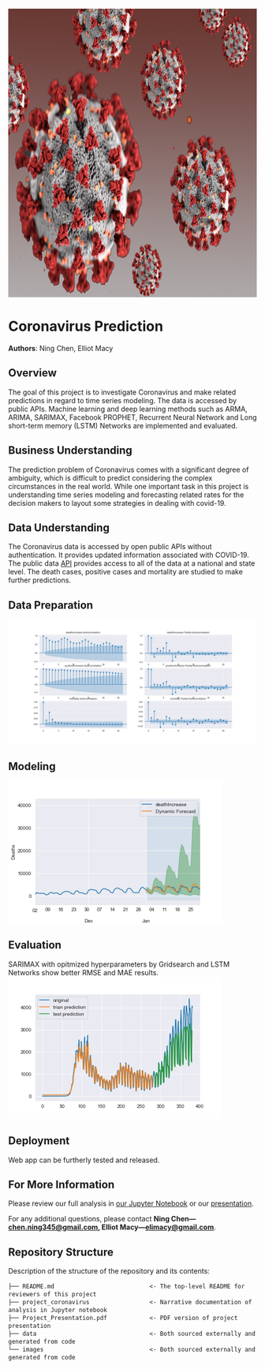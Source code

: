 <p>
<img src="images/Coronavirus.jpg" width="900" height="585">
</p>

# Coronavirus Prediction

**Authors**: Ning Chen, Elliot Macy

## Overview
The goal of this project is to investigate Coronavirus and make related predictions in regard to time series modeling. The data is accessed by public APIs. Machine learning and deep learning methods such as ARMA, ARIMA, SARIMAX, Facebook PROPHET, Recurrent Neural Network and Long short-term memory (LSTM) Networks are implemented and evaluated.


## Business Understanding

The prediction problem of Coronavirus comes with a significant degree of ambiguity, which is difficult to predict considering the complex circumstances in the real world. While one important task in this project is understanding time series modeling and forecasting related rates for the decision makers to layout some strategies in dealing with covid-19.




## Data Understanding
The Coronavirus data is accessed by open public APIs without authentication. It provides updated information associated with COVID-19. The public data [API](https://github.com/ghcn345/Coronavirus-Research) provides access to all of the data at a national and state level. The death cases, positive cases and mortality are studied to make further predictions. 


## Data Preparation
![graph](/images/acf.jpeg)




## Modeling
![graph](/images/death.jpeg)

## Evaluation
SARIMAX with opitmized hyperparameters by Gridsearch and LSTM Networks show better RMSE and MAE results. 
![graph](/images/lstm.jpeg)

## Deployment
Web app can be furtherly tested and released.


## For More Information

Please review our full analysis in [our Jupyter Notebook](https://github.com/ghcn345/Coronavirus-Research) or our [presentation]().

For any additional questions, please contact **Ning Chen—chen.ning345@gmail.com, Elliot Macy—elimacy@gmail.com**.

## Repository Structure

Description of the structure of the repository and its contents:

```
├── README.md                           <- The top-level README for reviewers of this project
├── project_coronavirus                 <- Narrative documentation of analysis in Jupyter notebook
├── Project_Presentation.pdf            <- PDF version of project presentation
├── data                                <- Both sourced externally and generated from code
└── images                              <- Both sourced externally and generated from code

```
